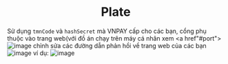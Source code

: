 <h1 align="center">
Plate
</h1>

Sử dụng ```tmnCode``` và ```hashSecret``` mà VNPAY cấp cho các bạn, cổng phụ thuộc vào trang web(với đồ án chạy trên máy cá nhân xem <a href"#port"></a>
![image](https://github.com/kourain/VNPAYAPI/assets/85356599/12ddf7d9-4928-42d7-a007-bd3bfda80287)
chỉnh sửa các đường dẫn phản hồi về trang web của các bạn
![image](https://github.com/kourain/VNPAYAPI/assets/85356599/8c9bde8f-4a21-48dc-87db-b1d2b8a94046)
ví dụ:
![image](https://github.com/kourain/VNPAYAPI/assets/85356599/fccf22b1-15fb-4d00-a12f-ac7ae1e1a930)

